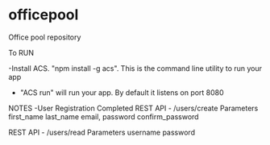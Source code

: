 officepool
==========

Office pool repository


To RUN 

-Install  ACS. "npm install -g acs". This is the command line utility to run your app
- "ACS run" will run your app. By default it listens on port 8080


NOTES
-User Registration Completed
REST API - /users/create
Parameters
first_name
last_name
email,
password
confirm_password

REST API - /users/read
Parameters
username
password
